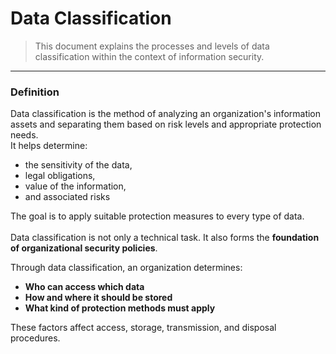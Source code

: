 # Data Classification
> This document explains the processes and levels of data classification within the context of information security.<br>

---

### Definition
Data classification is the method of analyzing an organization's information assets and separating them based on risk levels and appropriate protection needs.<br>
It helps determine:
- the sensitivity of the data,
- legal obligations,
- value of the information,
- and associated risks

The goal is to apply suitable protection measures to every type of data.<br><br>
Data classification is not only a technical task. It also forms the **foundation of organizational security policies**.<br>

Through data classification, an organization determines:<br>
- **Who can access which data**
- **How and where it should be stored**
- **What kind of protection methods must apply**

These factors affect access, storage, transmission, and disposal procedures.
